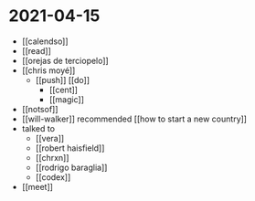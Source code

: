 # 2021-04-15

- [[calendso]]
- [[read]]
- [[orejas de terciopelo]]
- [[chris moyé]]
  - [[push]] [[do]]
    - [[cent]]
    - [[magic]]
- [[notsof]]
- [[will-walker]] recommended [[how to start a new country]]
- talked to
  - [[vera]]
  - [[robert haisfield]]
  - [[chrxn]]
  - [[rodrigo baraglia]]
  - [[codex]]
- [[meet]]
